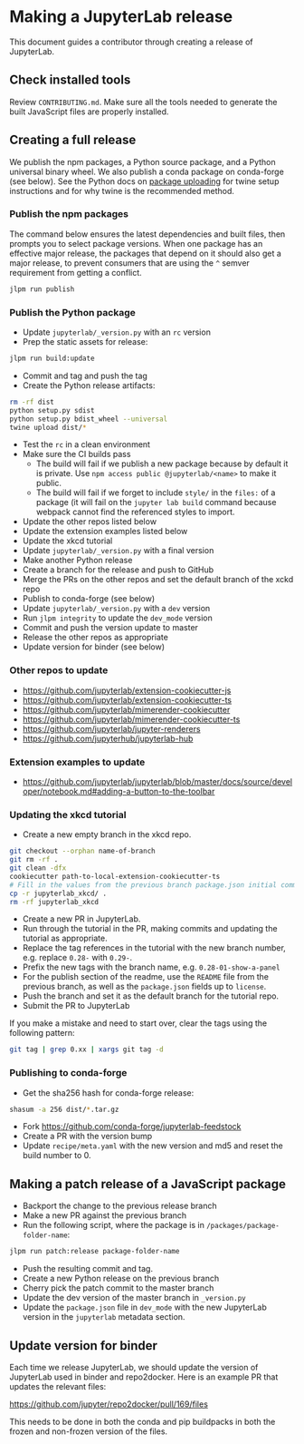 
# Making a JupyterLab release

This document guides a contributor through creating a release of JupyterLab.

## Check installed tools

Review ``CONTRIBUTING.md``. Make sure all the tools needed to generate the
built JavaScript files are properly installed.

## Creating a full release

We publish the npm packages, a Python source package, and a Python universal binary wheel.  We also publish a conda package on conda-forge (see below).
See the Python docs on [package uploading](https://packaging.python.org/guides/tool-recommendations/)
for twine setup instructions and for why twine is the recommended method.

### Publish the npm packages

The command below ensures the latest dependencies and built files,
then prompts you to select package versions.  When one package has an
effective major release, the packages that depend on it should also get a
major release, to prevent consumers that are using the `^` semver
requirement from getting a conflict.

```bash
jlpm run publish
```

### Publish the Python package

- Update `jupyterlab/_version.py` with an `rc` version
- Prep the static assets for release:

```bash
jlpm run build:update
```

- Commit and tag and push the tag
- Create the Python release artifacts:

```bash
rm -rf dist
python setup.py sdist
python setup.py bdist_wheel --universal
twine upload dist/*
```

- Test the `rc` in a clean environment
- Make sure the CI builds pass
  - The build will fail if we publish a new package because by default it is
    private.  Use `npm access public @jupyterlab/<name>` to make it public.
  - The build will fail if we forget to include `style/` in the `files:`
    of a package (it will fail on the `jupyter lab build` command because
    webpack cannot find the referenced styles to import.
- Update the other repos listed below
- Update the extension examples listed below
- Update the xkcd tutorial
- Update `jupyterlab/_version.py` with a final version
- Make another Python release
- Create a branch for the release and push to GitHub
- Merge the PRs on the other repos and set the default branch of the
xckd repo
- Publish to conda-forge (see below)
- Update `jupyterlab/_version.py` with a `dev` version
- Run `jlpm integrity` to update the `dev_mode` version
- Commit and push the version update to master
- Release the other repos as appropriate
- Update version for binder (see below)

### Other repos to update

- https://github.com/jupyterlab/extension-cookiecutter-js
- https://github.com/jupyterlab/extension-cookiecutter-ts
- https://github.com/jupyterlab/mimerender-cookiecutter
- https://github.com/jupyterlab/mimerender-cookiecutter-ts
- https://github.com/jupyterlab/jupyter-renderers
- https://github.com/jupyterhub/jupyterlab-hub


### Extension examples to update
- https://github.com/jupyterlab/jupyterlab/blob/master/docs/source/developer/notebook.md#adding-a-button-to-the-toolbar


### Updating the xkcd tutorial

- Create a new empty branch in the xkcd repo.

```bash
git checkout --orphan name-of-branch
git rm -rf .
git clean -dfx
cookiecutter path-to-local-extension-cookiecutter-ts
# Fill in the values from the previous branch package.json initial commit
cp -r jupyterlab_xkcd/ .
rm -rf jupyterlab_xkcd
```

- Create a new PR in JupyterLab.
- Run through the tutorial in the PR, making commits and updating
the tutorial as appropriate.
- Replace the tag references in the tutorial with the new branch number,
e.g. replace `0.28-` with `0.29-`.
- Prefix the new tags with the branch name, e.g. `0.28-01-show-a-panel`
- For the publish section of the readme, use the `README`
file from the previous branch, as well as the `package.json` fields up to
`license`.
- Push the branch and set it as the default branch for the tutorial repo.
- Submit the PR to JupyterLab

If you make a mistake and need to start over, clear the tags using the
following pattern:

```bash
git tag | grep 0.xx | xargs git tag -d
```

### Publishing to conda-forge

- Get the sha256 hash for conda-forge release:

```bash
shasum -a 256 dist/*.tar.gz
```

- Fork https://github.com/conda-forge/jupyterlab-feedstock
- Create a PR with the version bump
- Update `recipe/meta.yaml` with the new version and md5 and reset the build number to 0.


## Making a patch release of a JavaScript package

- Backport the change to the previous release branch
- Make a new PR against the previous branch
- Run the following script, where the package is in `/packages/package-folder-name`:

```bash
jlpm run patch:release package-folder-name
```

- Push the resulting commit and tag.
- Create a new Python release on the previous branch
- Cherry pick the patch commit to the master branch
- Update the dev version of the master branch in `_version.py`
- Update the `package.json` file in `dev_mode` with the new JupyterLab version in the `jupyterlab` metadata section.

## Update version for binder

Each time we release JupyterLab, we should update the version of JupyterLab
used in binder and repo2docker. Here is an example PR that updates the
relevant files:

https://github.com/jupyter/repo2docker/pull/169/files

This needs to be done in both the conda and pip buildpacks in both the
frozen and non-frozen version of the files.
